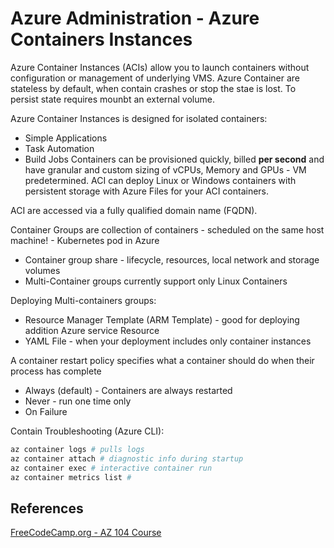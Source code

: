 
# Azure Administration - Azure Containers Instances

Azure Container Instances (ACIs) allow you to launch containers without configuration or management of underlying VMS. Azure Container are stateless by default, when contain crashes or stop the stae is lost. To persist state requires mounbt an external volume.

Azure Container Instances is designed for isolated containers:
- Simple Applications
- Task Automation
- Build Jobs
Containers can be provisioned quickly, billed **per second** and have granular and custom sizing of vCPUs, Memory and GPUs - VM predetermined. ACI can deploy Linux or Windows containers with persistent storage with Azure Files for your ACI containers.

ACI are accessed via a fully qualified domain name (FQDN).

Container Groups are collection of containers - scheduled on the same host machine! - Kubernetes pod in Azure 
- Container group share - lifecycle, resources, local network and storage volumes
- Multi-Container groups currently support only Linux Containers

Deploying Multi-containers groups:
 - Resource Manager Template (ARM Template) - good for deploying addition Azure service Resource
 - YAML File - when your deployment includes only container instances

A container restart policy specifies what a container should do when their process has complete
- Always (default) -  Containers are always restarted 
- Never - run one time only
- On Failure

Contain Troubleshooting (Azure CLI):
```powershell
az container logs # pulls logs
az container attach # diagnostic info during startup 
az container exec # interactive container run
az container metrics list # 
```


## References

[FreeCodeCamp.org - AZ 104 Course](https://www.youtube.com/watch?v=10PbGbTUSAg&t=3458s)